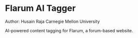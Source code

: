 # Flarum AI Tagger

Author: 
Husain Raja
Carnegie Mellon University

AI-powered content tagging for Flarum, a forum-based website.